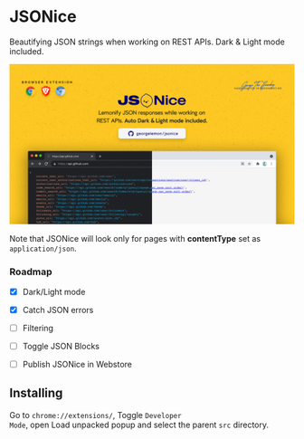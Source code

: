 # JSONice
Beautifying JSON strings when working on REST APIs. Dark &amp; Light mode included.

![Landing page of WikiPeep](.github/jsonice.png)

Note that JSONice will look only for pages with **contentType** set as <code>application/json</code>.

### Roadmap
- [x] Dark/Light mode
- [x] Catch JSON errors
- [ ] Filtering
- [ ] Toggle JSON Blocks
- [ ] Publish JSONice in Webstore


## Installing
Go to <code>chrome://extensions/</code>, Toggle <code>Developer Mode</code>, open Load unpacked popup and select the parent <code>src</code> directory.